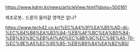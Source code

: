 

https://www.kdrm.kr/news/articleView.html?idxno=500161

제조로봇.. 드론이 들어갈 영역은 없나?

https://www.tech42.co.kr/%EC%A4%91%EA%B5%AD-dji-%EC%84%B8%EA%B3%84-%EB%AF%BC%EA%B0%84-%EB%93%9C%EB%A1%A0%EC%8B%9C%EC%9E%A5-70-%EC%9E%A5%EC%95%85-%EB%B9%84%EA%B2%B0/

